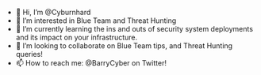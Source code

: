 - 👋 Hi, I’m @Cyburnhard
- 👀 I’m interested in Blue Team and Threat Hunting
- 🌱 I’m currently learning the ins and outs of security system deployments and its impact on your infrastructure. 
- 💞️ I’m looking to collaborate on Blue Team tips, and Threat Hunting queries!
- 📫 How to reach me: @BarryCyber on Twitter!

<!---
Cyburnhard/Cyburnhard is a ✨ special ✨ repository because its `README.md` (this file) appears on your GitHub profile.
You can click the Preview link to take a look at your changes.
--->
